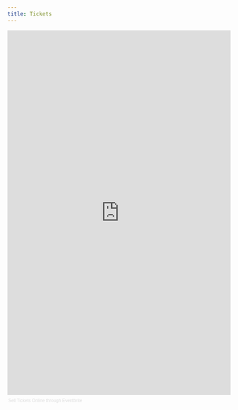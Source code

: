 ```yaml
---
title: Tickets
---
```


<div class="bloc bloc2h4v">
<div style="width:100%; text-align:left;" >
<iframe  src="http://www.eventbrite.com/tickets-external?eid=5036883454&ref=etckt&v=2" frameborder="0" height="824" width="100%" vspace="0" hspace="0" marginheight="5" marginwidth="5" scrolling="no" allowtransparency="true"></iframe>
<div style="font-family:Helvetica, Arial; font-size:10px; padding:5px 0 5px; margin:2px; width:100%; text-align:left;" >
<a style="color:#ddd; text-decoration:none;" target="_blank" href="http://www.eventbrite.com/r/etckt">Sell Tickets Online</a>
<span style="color:#ddd;">through</span>
<a style="color:#ddd; text-decoration:none;" target="_blank" href="http://www.eventbrite.com?ref=etckt">Eventbrite</a>
</div>
</div>
</div>
